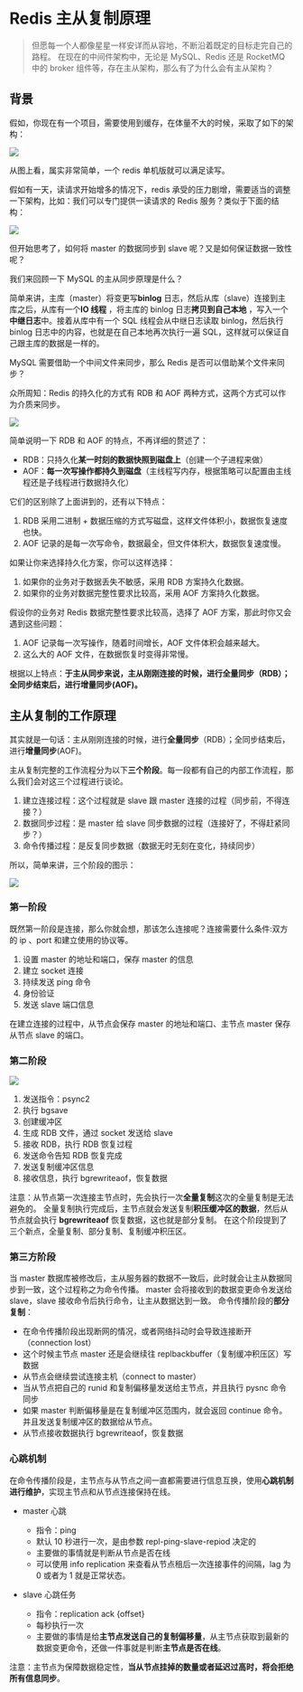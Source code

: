 # Redis 主从复制原理

> 但愿每一个人都像星星一样安详而从容地，不断沿着既定的目标走完自己的路程。
> 在现在的中间件架构中，无论是 MySQL、Redis 还是 RocketMQ 中的 broker 组件等，存在主从架构，那么有了为什么会有主从架构？

## 背景

假如，你现在有一个项目，需要使用到缓存，在体量不大的时候，采取了如下的架构：

![](https://imgs.heiye.site/byte/1645433994348.png)

从图上看，属实非常简单，一个 redis 单机版就可以满足读写。

假如有一天，读请求开始增多的情况下，redis 承受的压力剧增，需要适当的调整一下架构，比如：我们可以专门提供一读请求的 Redis 服务？类似于下面的结构：

![](https://imgs.heiye.site/byte/1645434517308.png)

但开始思考了，如何将 master 的数据同步到 slave 呢？又是如何保证数据一致性呢？

我们来回顾一下 MySQL 的主从同步原理是什么？

简单来讲，主库（master）将变更写**binlog** 日志，然后从库（slave）连接到主库之后，从库有一个**IO 线程** ，将主库的 binlog 日志**拷贝到自己本地** ，写入一个**中继日志**中。接着从库中有一个 SQL 线程会从中继日志读取 binlog，然后执行 binlog 日志中的内容，也就是在自己本地再次执行一遍 SQL，这样就可以保证自己跟主库的数据是一样的。

MySQL 需要借助一个中间文件来同步，那么 Redis 是否可以借助某个文件来同步？

众所周知：Redis 的持久化的方式有 RDB 和 AOF 两种方式，这两个方式可以作为介质来同步。

![](https://imgs.heiye.site/byte/1645436458938.png)

简单说明一下 RDB 和 AOF 的特点，不再详细的赘述了：

- RDB：只持久化**某一时刻的数据快照到磁盘上**（创建一个子进程来做）
- AOF：**每一次写操作都持久到磁盘**（主线程写内存，根据策略可以配置由主线程还是子线程进行数据持久化）

它们的区别除了上面讲到的，还有以下特点：

1. RDB 采用二进制 + 数据压缩的方式写磁盘，这样文件体积小，数据恢复速度也快。
2. AOF 记录的是每一次写命令，数据最全，但文件体积大，数据恢复速度慢。

如果让你来选择持久化方案，你可以这样选择：

1. 如果你的业务对于数据丢失不敏感，采用 RDB 方案持久化数据。
2. 如果你的业务对数据完整性要求比较高，采用 AOF 方案持久化数据。

假设你的业务对 Redis 数据完整性要求比较高，选择了 AOF 方案，那此时你又会遇到这些问题：

1. AOF 记录每一次写操作，随着时间增长，AOF 文件体积会越来越大。
2. 这么大的 AOF 文件，在数据恢复时变得非常慢。

根据以上特点：**于主从同步来说，主从刚刚连接的时候，进行全量同步（RDB）；全同步结束后，进行增量同步(AOF)。**

## 主从复制的工作原理

其实就是一句话：主从刚刚连接的时候，进行**全量同步**（RDB）；全同步结束后，进行**增量同步**(AOF)。

主从复制完整的工作流程分为以下**三个阶段**。每一段都有自己的内部工作流程，那么我们会对这三个过程进行谈论。

1. 建立连接过程：这个过程就是 slave 跟 master 连接的过程（同步前，不得连接？）
2. 数据同步过程：是 master 给 slave 同步数据的过程（连接好了，不得赶紧同步？）
3. 命令传播过程：是反复同步数据（数据无时无刻在变化，持续同步）

所以，简单来讲，三个阶段的图示：

![](https://imgs.heiye.site/byte/1645436941549.png)

### 第一阶段

既然第一阶段是连接，那么你就会想，那该怎么连接呢？连接需要什么条件:双方的 ip 、port 和建立使用的协议等。

1. 设置 master 的地址和端口，保存 master 的信息
2. 建立 socket 连接
3. 持续发送 ping 命令
4. 身份验证
5. 发送 slave 端口信息

在建立连接的过程中，从节点会保存 master 的地址和端口、主节点 master 保存从节点 slave 的端口。

### 第二阶段

![](https://imgs.heiye.site/byte/1645447186400.png)

1. 发送指令：psync2
2. 执行 bgsave
3. 创建缓冲区
4. 生成 RDB 文件，通过 socket 发送给 slave
5. 接收 RDB，执行 RDB 恢复过程
6. 发送命令告知 RDB 恢复完成
7. 发送复制缓冲区信息
8. 接收信息，执行 bgrewriteaof，恢复数据

注意：从节点第一次连接主节点时，先会执行一次**全量复制**这次的全量复制是无法避免的。 全量复制执行完成后，主节点就会发送复制**积压缓冲区的数据**，然后从节点就会执行 **bgrewriteaof** 恢复数据，这也就是部分复制。 在这个阶段提到了三个新点，全量复制、部分复制、复制缓冲积压区。

### 第三方阶段

当 master 数据库被修改后，主从服务器的数据不一致后，此时就会让主从数据同步到一致，这个过程称之为命令传播。 master 会将接收到的数据变更命令发送给 slave，slave 接收命令后执行命令，让主从数据达到一致。 命令传播阶段的**部分复制**：

- 在命令传播阶段出现断网的情况，或者网络抖动时会导致连接断开（connection lost）
- 这个时候主节点 master 还是会继续往 replbackbuffer（复制缓冲积压区）写数据
- 从节点会继续尝试连接主机（connect to master）
- 当从节点把自己的 runid 和复制偏移量发送给主节点，并且执行 pysnc 命令同步
- 如果 master 判断偏移量是在复制缓冲区范围内，就会返回 continue 命令。并且发送复制缓冲区的数据给从节点。
- 从节点接收数据执行 bgrewriteaof，恢复数据

### 心跳机制

在命令传播阶段是，主节点与从节点之间一直都需要进行信息互换，使用**心跳机制进行维护**，实现主节点和从节点连接保持在线。

- master 心跳

  - 指令：ping
  - 默认 10 秒进行一次，是由参数 repl-ping-slave-repiod 决定的
  - 主要做的事情就是判断从节点是否在线
  - 可以使用 info replication 来查看从节点租后一次连接事件的间隔，lag 为 0 或者为 1 就是正常状态。

- slave 心跳任务
  - 指令：replication ack {offset}
  - 每秒执行一次
  - 主要做的事情是给**主节点发送自己的复制偏移量**，从主节点获取到最新的数据变更命令，还做一件事就是判断**主节点是否在线**。

注意：主节点为保障数据稳定性，**当从节点挂掉的数量或者延迟过高时，将会拒绝所有信息同步**。
